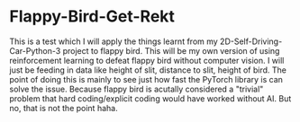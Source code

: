 # Flappy-Bird-Get-Rekt

This is a test which I will apply the things learnt from my 2D-Self-Driving-Car-Python-3 project to flappy bird. 
This will be my own version of using reinforcement learning to defeat flappy bird without computer vision. I will
just be feeding in data like height of slit, distance to slit, height of bird. The point of doing this is mainly to
see just how fast the PyTorch library is can solve the issue. Because flappy bird is acutally considered a "trivial" 
problem that hard coding/explicit coding would have worked without AI. But no, that is not the point haha. 
